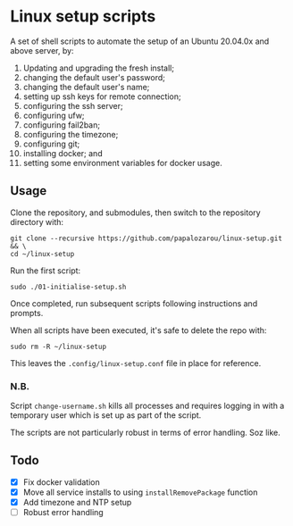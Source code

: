 # Linux setup scripts

A set of shell scripts to automate the setup of an Ubuntu 20.04.0x and above server, by:

1. Updating and upgrading the fresh install;
3. changing the default user's password;
4. changing the default user's name;
5. setting up ssh keys for remote connection;
6. configuring the ssh server;
7. configuring ufw;
8. configuring fail2ban;
9. configuring the timezone;
10. configuring git;
11. installing docker; and
12. setting some environment variables for docker usage.

## Usage

Clone the repository, and submodules, then switch to the repository directory with:

```
git clone --recursive https://github.com/papalozarou/linux-setup.git && \
cd ~/linux-setup
```

Run the first script:

```
sudo ./01-initialise-setup.sh
```

Once completed, run subsequent scripts following instructions and prompts.

When all scripts have been executed, it's safe to delete the repo with:

```
sudo rm -R ~/linux-setup
```

This leaves the `.config/linux-setup.conf` file in place for reference.

### N.B.

Script `change-username.sh` kills all processes and requires logging in with a temporary user which is set up as part of the script.

The scripts are not particularly robust in terms of error handling. Soz like.

## Todo
- [x] Fix docker validation
- [x] Move all service installs to using `installRemovePackage` function
- [x] Add timezone and NTP setup
- [ ] Robust error handling